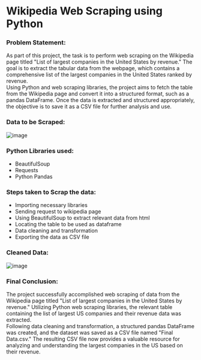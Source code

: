 # Wikipedia Web Scraping using Python

### Problem Statement:
As part of this project, the task is to perform web scraping on the Wikipedia page titled "List of largest companies in the United States by revenue." The goal is to extract the tabular data from the webpage, which contains a comprehensive list of the largest companies in the United States ranked by revenue.
<br>
Using Python and web scraping libraries, the project aims to fetch the table from the Wikipedia page and convert it into a structured format, such as a pandas DataFrame. Once the data is extracted and structured appropriately, the objective is to save it as a CSV file for further analysis and use.

### Data to be Scraped:
![image](https://github.com/Mcraze/Web-Scraping-using-Python/assets/84672998/52c4eb9e-aede-41c4-b7f4-20b0313e5625)

### Python Libraries used:
- BeautifulSoup
- Requests
- Python Pandas

### Steps taken to Scrap the data:
- Importing necessary libraries
- Sending request to wikipedia page
- Using BeautifulSoup to extract relevant data from html
- Locating the table to be used as dataframe
- Data cleaning and transformation
- Exporting the data as CSV file

### Cleaned Data:
![image](https://github.com/Mcraze/Web-Scraping-using-Python/assets/84672998/778c5f21-2101-4b7f-be17-49aacc65a464)

### Final Conclusion:
The project successfully accomplished web scraping of data from the Wikipedia page titled "List of largest companies in the United States by revenue." Utilizing Python web scraping libraries, the relevant table containing the list of largest US companies and their revenue data was extracted.
<br>
Following data cleaning and transformation, a structured pandas DataFrame was created, and the dataset was saved as a CSV file named "Final Data.csv." The resulting CSV file now provides a valuable resource for analyzing and understanding the largest companies in the US based on their revenue.
